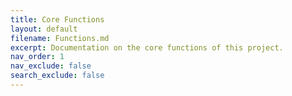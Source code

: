 ```yaml
---
title: Core Functions
layout: default
filename: Functions.md
excerpt: Documentation on the core functions of this project.
nav_order: 1
nav_exclude: false
search_exclude: false
---
```

